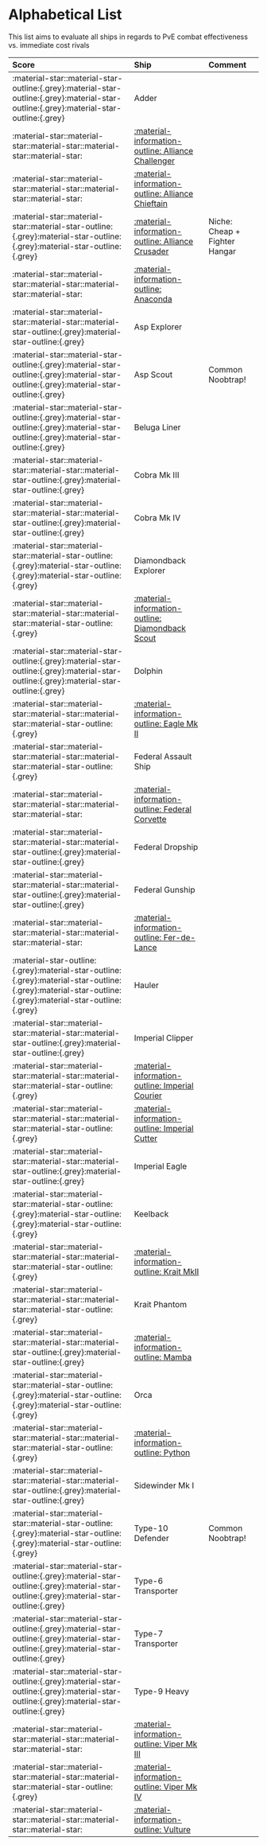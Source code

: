 # Alphabetical List
This list aims to evaluate all ships in regards to PvE combat effectiveness vs. immediate cost rivals

|Score|Ship|Comment|
|:---|:---|:---|
|:material-star::material-star-outline:{.grey}:material-star-outline:{.grey}:material-star-outline:{.grey}:material-star-outline:{.grey}|Adder||
|:material-star::material-star::material-star::material-star::material-star:|	[:material-information-outline: Alliance Challenger](./challenger.md)
|:material-star::material-star::material-star::material-star::material-star:|	[:material-information-outline: Alliance Chieftain](./chieftain.md)
|:material-star::material-star::material-star-outline:{.grey}:material-star-outline:{.grey}:material-star-outline:{.grey}|	[:material-information-outline: Alliance Crusader](./crusader.md)|	Niche: Cheap + Fighter Hangar|
|:material-star::material-star::material-star::material-star::material-star:|	[:material-information-outline: Anaconda](./anaconda.md)	||
|:material-star::material-star::material-star::material-star-outline:{.grey}:material-star-outline:{.grey}|	Asp Explorer	||
|:material-star::material-star-outline:{.grey}:material-star-outline:{.grey}:material-star-outline:{.grey}:material-star-outline:{.grey}|	Asp Scout	|Common Noobtrap!|
|:material-star::material-star-outline:{.grey}:material-star-outline:{.grey}:material-star-outline:{.grey}:material-star-outline:{.grey}|	Beluga Liner	||
|:material-star::material-star::material-star::material-star-outline:{.grey}:material-star-outline:{.grey}|	Cobra Mk III	||
|:material-star::material-star::material-star::material-star-outline:{.grey}:material-star-outline:{.grey}|	Cobra Mk IV	||
|:material-star::material-star::material-star-outline:{.grey}:material-star-outline:{.grey}:material-star-outline:{.grey}|	Diamondback Explorer	||
|:material-star::material-star::material-star::material-star::material-star-outline:{.grey}|	[:material-information-outline: Diamondback Scout](./diamondbackscout.md)	||
|:material-star::material-star-outline:{.grey}:material-star-outline:{.grey}:material-star-outline:{.grey}:material-star-outline:{.grey}|	Dolphin	||
|:material-star::material-star::material-star::material-star::material-star-outline:{.grey}|	[:material-information-outline: Eagle Mk II](./eagle2.md)	||
|:material-star::material-star::material-star::material-star::material-star-outline:{.grey}|	Federal Assault Ship	||
|:material-star::material-star::material-star::material-star::material-star:|	[:material-information-outline: Federal Corvette](./corvette.md)	||
|:material-star::material-star::material-star::material-star-outline:{.grey}:material-star-outline:{.grey}|	Federal Dropship	||
|:material-star::material-star::material-star::material-star-outline:{.grey}:material-star-outline:{.grey}|	Federal Gunship	||
|:material-star::material-star::material-star::material-star::material-star:|	[:material-information-outline: Fer-de-Lance](./ferdelance.md)	||
|:material-star-outline:{.grey}:material-star-outline:{.grey}:material-star-outline:{.grey}:material-star-outline:{.grey}:material-star-outline:{.grey}|	Hauler	||
|:material-star::material-star::material-star::material-star-outline:{.grey}:material-star-outline:{.grey}|	Imperial Clipper	||
|:material-star::material-star::material-star::material-star::material-star-outline:{.grey}|	[:material-information-outline: Imperial Courier](./courier.md)	||
|:material-star::material-star::material-star::material-star::material-star-outline:{.grey}|	[:material-information-outline: Imperial Cutter](./cutter.md)	||
|:material-star::material-star::material-star::material-star-outline:{.grey}:material-star-outline:{.grey}|	Imperial Eagle	||
|:material-star::material-star::material-star-outline:{.grey}:material-star-outline:{.grey}:material-star-outline:{.grey}|	Keelback	||
|:material-star::material-star::material-star::material-star::material-star-outline:{.grey}|	[:material-information-outline: Krait MkII](./krait2.md)||
|:material-star::material-star::material-star::material-star::material-star-outline:{.grey}|	Krait Phantom	||
|:material-star::material-star::material-star::material-star-outline:{.grey}:material-star-outline:{.grey}|	[:material-information-outline: Mamba](./mamba.md)||
|:material-star::material-star::material-star-outline:{.grey}:material-star-outline:{.grey}:material-star-outline:{.grey}|	Orca	||
|:material-star::material-star::material-star::material-star::material-star-outline:{.grey}|	[:material-information-outline: Python](./python.md)	||
|:material-star::material-star::material-star::material-star-outline:{.grey}:material-star-outline:{.grey}|	Sidewinder Mk I	||
|:material-star::material-star::material-star-outline:{.grey}:material-star-outline:{.grey}:material-star-outline:{.grey}|	Type-10 Defender|	Common Noobtrap!|
|:material-star::material-star-outline:{.grey}:material-star-outline:{.grey}:material-star-outline:{.grey}:material-star-outline:{.grey}|	Type-6 Transporter	||
|:material-star::material-star-outline:{.grey}:material-star-outline:{.grey}:material-star-outline:{.grey}:material-star-outline:{.grey}|	Type-7 Transporter	||
|:material-star::material-star-outline:{.grey}:material-star-outline:{.grey}:material-star-outline:{.grey}:material-star-outline:{.grey}|	Type-9 Heavy	||
|:material-star::material-star::material-star::material-star::material-star:|	[:material-information-outline: Viper Mk III](./viper3.md)	||
|:material-star::material-star::material-star::material-star::material-star-outline:{.grey}|	[:material-information-outline: Viper Mk IV](./viper4.md)	||
|:material-star::material-star::material-star::material-star::material-star:|	[:material-information-outline: Vulture](./vulture.md)	||
